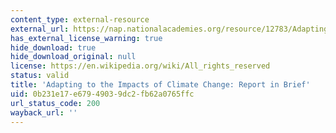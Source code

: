 ```yaml
---
content_type: external-resource
external_url: https://nap.nationalacademies.org/resource/12783/Adapting_Report_Brief_final.pdf
has_external_license_warning: true
hide_download: true
hide_download_original: null
license: https://en.wikipedia.org/wiki/All_rights_reserved
status: valid
title: 'Adapting to the Impacts of Climate Change: Report in Brief'
uid: 0b231e17-e679-4903-9dc2-fb62a0765ffc
url_status_code: 200
wayback_url: ''
---
```

